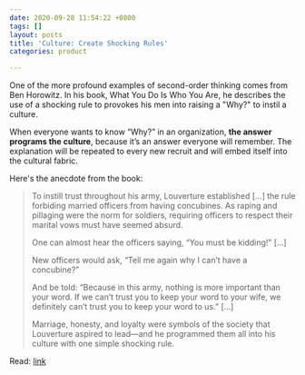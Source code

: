 ```yaml
---
date: 2020-09-28 11:54:22 +0800
tags: []
layout: posts
title: 'Culture: Create Shocking Rules'
categories: product

---
```

One of the more profound examples of second-order thinking comes from Ben Horowitz. In his book, What You Do Is Who You Are, he describes the use of a shocking rule to provokes his men into raising a "Why?" to instil a culture.

When everyone wants to know “Why?” in an organization, **the answer programs the culture**, because it’s an answer everyone will remember. The explanation will be repeated to every new recruit and will embed itself into the cultural fabric.

Here's the anecdote from the book:

> To instill trust throughout his army, Louverture established \[...\] the rule forbiding married officers from having concubines. As raping and pillaging were the norm for soldiers, requiring officers to respect their marital vows must have seemed absurd.
>
> One can almost hear the officers saying, “You must be kidding!” \[...\]
>
> New officers would ask, “Tell me again why I can’t have a concubine?”
>
> And be told: “Because in this army, nothing is more important than your word. If we can’t trust you to keep your word to your wife, we definitely can’t trust you to keep your word to us.” \[...\]
>
> Marriage, honesty, and loyalty were symbols of the society that Louverture aspired to lead—and he programmed them all into his culture with one simple shocking rule.

Read: [link](https://a16z.com/book/whatyoudo/)